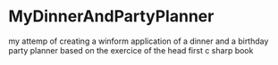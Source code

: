 # MyDinnerAndPartyPlanner
my attemp of creating a winform application of a dinner and a birthday party planner based on the exercice of the head first c sharp book 
